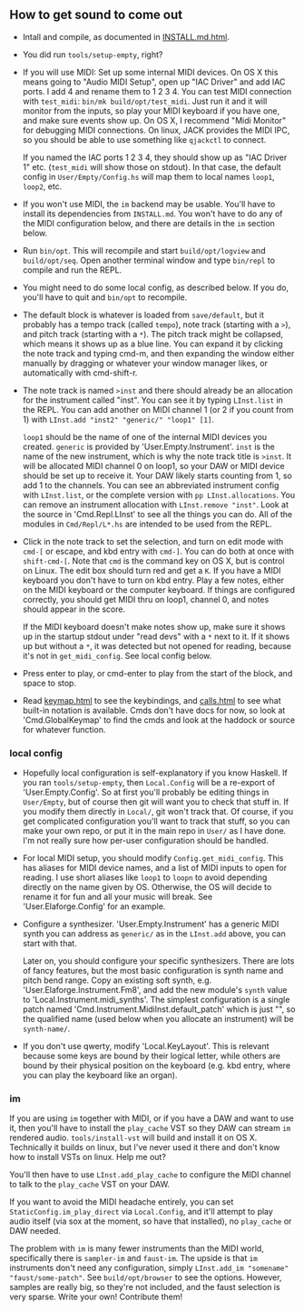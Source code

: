 ## How to get sound to come out

- Intall and compile, as documented in [INSTALL.md.html](INSTALL.md.html).

- You did run `tools/setup-empty`, right?

- If you will use MIDI: Set up some internal MIDI devices.  On OS X this means
going to "Audio MIDI Setup", open up "IAC Driver" and add IAC ports.  I add 4
and rename them to 1 2 3 4.  You can test MIDI connection with `test_midi`:
`bin/mk build/opt/test_midi`.  Just run it and it will monitor from the inputs,
so play your MIDI keyboard if you have one, and make sure events show up.  On
OS X, I recommend "Midi Monitor" for debugging MIDI connections.  On linux,
JACK provides the MIDI IPC, so you should be able to use something like
`qjackctl` to connect.

    If you named the IAC ports 1 2 3 4, they should show up as "IAC Driver 1"
etc. (`test_midi` will show those on stdout).  In that case, the default config
in `User/Empty/Config.hs` will map them to local names `loop1`, `loop2`, etc.

- If you won't use MIDI, the `im` backend may be usable.  You'll have to
install its dependencies from `INSTALL.md`.  You won't have to do any of the
MIDI configuration below, and there are details in the `im` section below.

- Run `bin/opt`.  This will recompile and start `build/opt/logview` and
`build/opt/seq`.  Open another terminal window and type `bin/repl` to compile
and run the REPL.

- You might need to do some local config, as described below.  If you do,
you'll have to quit and `bin/opt` to recompile.

- The default block is whatever is loaded from `save/default`, but it probably
has a tempo track (called `tempo`), note track (starting with a `>`), and pitch
track (starting with a `*`).  The pitch track might be collapsed, which means
it shows up as a blue line.  You can expand it by clicking the note track and
typing cmd-m, and then expanding the window either manually by dragging or
whatever your window manager likes, or automatically with cmd-shift-r.

- The note track is named `>inst` and there should already be an allocation
for the instrument called "inst".  You can see it by typing `LInst.list` in the
REPL.  You can add another on MIDI channel 1 (or 2 if you count from 1) with
`LInst.add "inst2" "generic/" "loop1" [1]`.

    `loop1` should be the name of one of the internal MIDI devices you created.
`generic` is provided by 'User.Empty.Instrument'.  `inst` is the name of the
new instrument, which is why the note track title is `>inst`.  It will be
allocated MIDI channel 0 on loop1, so your DAW or MIDI device should be set up
to receive it.  Your DAW likely starts counting from 1, so add 1 to the
channels.  You can see an abbreviated instrument config with `LInst.list`, or
the complete version with `pp LInst.allocations`.  You can remove an instrument
allocation with `LInst.remove "inst"`.  Look at the source in 'Cmd.Repl.LInst'
to see all the things you can do.  All of the modules in `Cmd/Repl/L*.hs` are
intended to be used from the REPL.

- Click in the note track to set the selection, and turn on edit mode with
`cmd-[` or escape, and kbd entry with `cmd-]`.  You can do both at once with
`shift-cmd-[`.  Note that `cmd` is the command key on OS X, but is control on
Linux.  The edit box should turn red and get a `K`.  If you have a MIDI
keyboard you don't have to turn on kbd entry.  Play a few notes, either on the
MIDI keyboard or the computer keyboard.  If things are configured correctly,
you should get MIDI thru on loop1, channel 0, and notes should appear in the
score.

    If the MIDI keyboard doesn't make notes show up, make sure it shows up in
the startup stdout under "read devs" with a `*` next to it.  If it shows up but
without a `*`, it was detected but not opened for reading, because it's not in
`get_midi_config`.  See local config below.

- Press enter to play, or cmd-enter to play from the start of the block, and
space to stop.

- Read [keymap.html](keymap.html) to see the keybindings, and
[calls.html](calls.html) to see what built-in notation is available.  Cmds
don't have docs for now, so look at 'Cmd.GlobalKeymap' to find the cmds and
look at the haddock or source for whatever function.

### local config

- Hopefully local configuration is self-explanatory if you know Haskell.  If
you ran `tools/setup-empty`, then `Local.Config` will be a re-export of
'User.Empty.Config'.  So at first you'll probably be editing things in
`User/Empty`, but of course then git will want you to check that stuff in.  If
you modify them directly in `Local/`, git won't track that.  Of course, if you
get complicated configuration you'll want to track that stuff, so you can make
your own repo, or put it in the main repo in `User/` as I have done.  I'm
not really sure how per-user configuration should be handled.

- For local MIDI setup, you should modify `Config.get_midi_config`.  This
has aliases for MIDI device names, and a list of MIDI inputs to open for
reading.  I use short aliases like `loop1` to `loopn` to avoid depending
directly on the name given by OS.  Otherwise, the OS will decide to rename it
for fun and all your music will break.  See 'User.Elaforge.Config' for an
example.

- Configure a synthesizer.  'User.Empty.Instrument' has a generic MIDI synth
you can address as `generic/` as in the `LInst.add` above, you can start with
that.

    Later on, you should configure your specific synthesizers.  There are lots
of fancy features, but the most basic configuration is synth name and pitch
bend range.  Copy an existing soft synth, e.g.  'User.Elaforge.Instrument.Fm8',
and add the new module's `synth` value to 'Local.Instrument.midi_synths'.  The
simplest configuration is a single patch named
'Cmd.Instrument.MidiInst.default_patch' which is just "", so the qualified name
(used below when you allocate an instrument) will be `synth-name/`.

- If you don't use qwerty, modify 'Local.KeyLayout'.  This is relevant because
some keys are bound by their logical letter, while others are bound by their
physical position on the keyboard (e.g. kbd entry, where you can play the
keyboard like an organ).

### im

If you are using `im` together with MIDI, or if you have a DAW and want to
use it, then you'll have to install the `play_cache` VST so they DAW can
stream `im` rendered audio.  `tools/install-vst` will build and install it
on OS X.  Technically it builds on linux, but I've never used it there and
don't know how to install VSTs on linux.  Help me out?

You'll then have to use `LInst.add_play_cache` to configure the MIDI channel
to talk to the `play_cache` VST on your DAW.

If you want to avoid the MIDI headache entirely, you can set
`StaticConfig.im_play_direct` via `Local.Config`, and it'll attempt to play
audio itself (via sox at the moment, so have that installed), no `play_cache`
or DAW needed.

The problem with `im` is many fewer instruments than the MIDI world,
specifically there is `sampler-im` and `faust-im`.  The upside is that
`im` instruments don't need any configuration, simply
`LInst.add_im "somename" "faust/some-patch"`.  See `build/opt/browser` to
see the options.  However, samples are really big, so they're not included,
and the faust selection is very sparse.  Write your own!  Contribute them!
